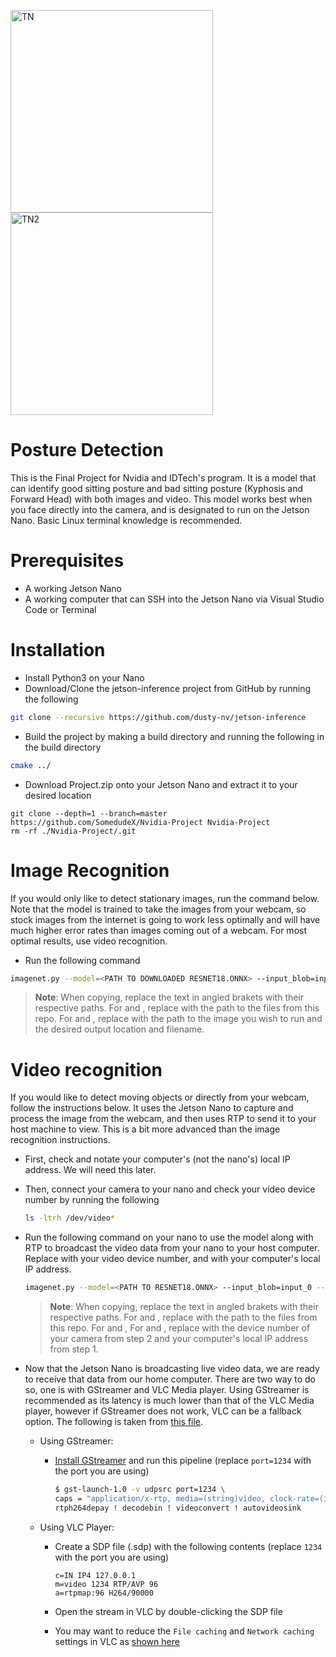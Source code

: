 <img width="324" alt="TN" src="https://user-images.githubusercontent.com/101906945/204119817-f6b19fa1-9890-4a67-8aeb-3b37161a269f.png"><img width="324" alt="TN2" src="https://user-images.githubusercontent.com/101906945/204119820-cf92690c-3703-42b0-b596-f7cddb25b570.png">


# Posture Detection
This is the Final Project for Nvidia and IDTech's program. It is a model that can identify good sitting posture and bad sitting posture (Kyphosis and Forward Head) with both images and video. This model works best when you face directly into the camera, and is designated to run on the Jetson Nano. Basic Linux terminal knowledge is recommended. 

# Prerequisites

 - A working Jetson Nano
 - A working computer that can SSH into the Jetson Nano via Visual Studio Code or Terminal

# Installation

 - Install Python3 on your Nano
 - Download/Clone the jetson-inference project from GitHub by running the following
```bash
git clone --recursive https://github.com/dusty-nv/jetson-inference
```
 - Build the project by making a build directory and running the following in the build directory
```bash
cmake ../
```
 - Download Project.zip onto your Jetson Nano and extract it to your desired location
 ```
 git clone --depth=1 --branch=master https://github.com/SomedudeX/Nvidia-Project Nvidia-Project
rm -rf ./Nvidia-Project/.git
 ```



# Image Recognition


If you would only like to detect stationary images, run the command below. Note that the model is trained to take the images from your webcam, so stock images from the internet is going to work less optimally and will have much higher error rates than images coming out of a webcam. For most optimal results, use video recognition. 

 - Run the following command

  ```bash
imagenet.py --model=<PATH TO DOWNLOADED RESNET18.ONNX> --input_blob=input_0 --output_blob=output_0 --labels=<PATH TO DOWNLOADED LABELS.TXT> <PATH TO INPUT IMAGE> <PATH TO OUTPUT LOCATION>
  ```

 > **Note**: When copying, replace the text in angled brakets with their respective paths. For <PATH TO DOWNLOADED RESNET18.ONNX> and <PATH TO DOWNLOADED LABELS.TXT>, replace with the path to the files from this repo. For <PATH TO INPUT IMAGE> and <PATH TO OUTPUT LOCATION>, replace with the path to the image you wish to run and the desired output location and filename. 


# Video recognition

If you would like to detect moving objects or directly from your webcam, follow the instructions below. It uses the Jetson Nano to capture and process the image from the webcam, and then uses RTP to send it to your host machine to view. This is a bit more advanced than the image recognition instructions. 

 - First, check and notate your computer's (not the nano's) local IP address. We will need this later. 
 - Then, connect your camera to your nano and check your video device number by running the following
   ```bash
   ls -ltrh /dev/video*
   ```
 - Run the following command on your nano to use the model along with RTP to broadcast the video data from your nano to your host computer. Replace <DEVICE NUMBER> with your video device number, and <LOCAL IP ADDRESS> with your computer's local IP address. 

    ```bash
    imagenet.py --model=<PATH TO RESNET18.ONNX> --input_blob=input_0 --output_blob=output_0 --labels=<PATH TO LABELS.TXT> /dev/video<DEVICE NUMBER> rtp://<LOCAL IP ADDRESS>:1234
    ```

    > **Note**: When copying, replace the text in angled brakets with their respective paths. For <PATH TO DOWNLOADED RESNET18.ONNX> and <PATH TO DOWNLOADED LABELS.TXT>, replace with the path to the files from this repo. For <PATH TO INPUT IMAGE> and <PATH TO OUTPUT LOCATION>, For <DEVICE NUMBER> and <LOCAL IP ADDRESS>, replace with the device number of your camera from step 2 and your computer's local IP address from step 1. 

 - Now that the Jetson Nano is broadcasting live video data, we are ready to receive that data from our home computer. There are two way to do so, one is with GStreamer and VLC Media player. Using GStreamer is recommended as its latency is much lower than that of the VLC Media player, however if GStreamer does not work, VLC can be a fallback option. The following is taken from [this file](https://github.com/dusty-nv/jetson-inference/blob/master/docs/aux-streaming.md). 
    

    * Using GStreamer:
  	  * [Install GStreamer](https://gstreamer.freedesktop.org/documentation/installing/index.html) and run this pipeline (replace `port=1234` with the port you are using)
  	
    	```bash
    	$ gst-launch-1.0 -v udpsrc port=1234 \
    	caps = "application/x-rtp, media=(string)video, clock-rate=(int)90000, encoding-name=(string)H264, payload=(int)96" ! \
    	rtph264depay ! decodebin ! videoconvert ! autovideosink
    	```
    	
    * Using VLC Player:
    	* Create a SDP file (.sdp) with the following contents (replace `1234` with the port you are using)
    	
    	  ```
          c=IN IP4 127.0.0.1
          m=video 1234 RTP/AVP 96
          a=rtpmap:96 H264/90000
    	  ```
	
    	* Open the stream in VLC by double-clicking the SDP file
    	* You may want to reduce the `File caching` and `Network caching` settings in VLC as [shown here](https://www.howtogeek.com/howto/windows/fix-for-vlc-skipping-and-lagging-playing-high-def-video-files/)
